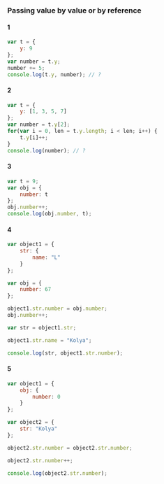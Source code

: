 ### Passing value by value or by reference

#### 1

```javascript
var t = {
    y: 9
};
var number = t.y;
number += 5;
console.log(t.y, number); // ?

```

#### 2

```javascript
var t = {
    y: [1, 3, 5, 7]
};
var number = t.y[2];
for(var i = 0, len = t.y.length; i < len; i++) {
    t.y[i]++;
}
console.log(number); // ?

```

#### 3

```javascript
var t = 9;
var obj = {
    number: t
};
obj.number++;
console.log(obj.number, t);
```

#### 4

```javascript
var object1 = {
    str: {
        name: "L"
    }
};

var obj = {
    number: 67
};

object1.str.number = obj.number;
obj.number++;

var str = object1.str;

object1.str.name = "Kolya";

console.log(str, object1.str.number);
```

#### 5

```javascript
var object1 = {
    obj: {
        number: 0
    }
};

var object2 = {
    str: "Kolya"
};

object2.str.number = object2.str.number;

object2.str.number++;

console.log(object2.str.number);
```
